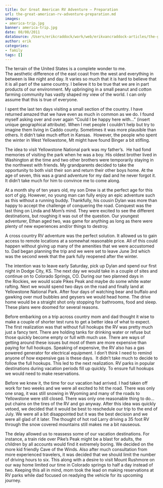 ```yaml
---
title: Our Great American RV Adventure – Preparation
url: the-great-american-rv-adventure-preparation.md
images:
- america-trip.jpg
banner: america-trip.jpg
date: 08/08/2011
dataSource: /Users/erikcraddock/work/web/erikvancraddock-articles/the-great-american-rv-adventure-preparation/the-great-american-rv-adventure-preparation.md
author: erik
categories:
- family
tags: []
---
```

  
The terrain of the United States is a complete wonder to me. The aesthetic difference of the east coast from the west and everything in between is like night and day. It varies so much that it is hard to believe that it is all part of the same country. I believe it to be true that we are in part products of our environment. My upbringing in a small peanut and cotton farming community has vastly shaped my view of the world. I can only assume that this is true of everyone.

I spent the last ten days visiting a small section of the country. I have returned amazed that we have even as much in common as we do. I found myself asking over and over again &#8220;Could I be happy here with&#8230;&#8221; (insert unique geographical attribute). When I met people I couldn&#8217;t help but try to imagine them living in Caddo county. Sometimes it was more plausible than others. It didn&#8217;t take much effort in Kansas.  However, the people who spent the winter in West Yellowstone, Mt might have found Binger a bit stifling.

The idea to visit Yellowstone National park was my father&#8217;s.  He had fond memories of visiting the park when he was a boy. His oldest brother lived in Washington at the time and two other brothers were temporarily staying in the northwest with friends. My grandparents decided to take the opportunity to both visit their son and return their other boys home. At the age of seven, this was a grand adventure for my dad and he never forgot it. It didn&#8217;t take much for him to convince me to come along.

At a month shy of ten years old, my son Drew is at the perfect age for this sort of gig. However, no young man can fully enjoy an epic adventure such as this without a running buddy. Thankfully, his cousin Dylan was more than happy to accept the challenge of conquering the road. Conquest was the last thing on Linda and Mom&#8217;s mind. They were excited to see the different destinations, but roughing it was out of the question. Our youngest adventurer, Ethan aged two, was game for anything as long as there were plenty of new experiences and/or things to destroy.

A cross country RV adventure was the perfect solution. It allowed us to gain access to remote locations at a somewhat reasonable price. All of this could happen without giving up many of the amenities that we were accustomed to. Dad began planning the trip and we were set to leave June 3rd which was the second week that the park fully reopened after the winter.

The intention was to leave early Saturday, pick up Dylan and spend our first night in Dodge City, KS. The next day we would take in a couple of sites and continue on to Colorado Springs, CO. During our two planned days in the Rockies, we would scale Pikes Peak and maybe do some white water rafting. Next we would spend two days on the road and finally land at Yellowstone National Park. After four days of watching bear and buffalo and gawking over mud bubbles and geysers we would head home. The drive home would be a straight shot only stopping for bathrooms, food and sleep. These plans were doomed for several reasons.

Before embarking on a trip across country mom and dad thought it wise to make a couple of shorter test runs to get a better idea of what to expect. The first realization was that without full hookups the RV was pretty much just a fancy tent. There are holding tanks for drinking water or refuse but those quickly become empty or full with much use. There are ways of getting around these issues but most of them are more expensive than paying for full hookups. Speaking of expensive, the RV also has a gas powered generator for electrical equipment. I don&#8217;t think I need to remind anyone of how expensive gas is these days.  It didn&#8217;t take much to decide to follow the full hookups. This led to the next realization. RV parks in popular destinations during vacation periods fill up quickly. To ensure full hookups we would need to make reservations.

Before we knew it, the time for our vacation had arrived. I had taken off work for two weeks and we were all excited to hit the road. There was only one snag, it was still snowing in Wyoming and many of the roads to Yellowstone were still closed. There was only one reasonable thing to do&#8230; put chains on the tires of the RV and go anyway. After this idea was quickly vetoed, we decided that it would be best to reschedule our trip to the end of July. We were all a bit disappointed but it was the best decision and we were all glad of it later. The thought of hot rod Larry driving a 35 foot RV through the snow covered mountains still makes me a bit nauseous.

The delay allowed us to reassess some of our vacation destinations. For instance, a train ride over Pike&#8217;s Peak might be a blast for adults, the children by all accounts would find it extremely boring. We decided on the more kid friendly Cave of the Winds. Also after much consultation from more experienced travelers, it was decided that we should limit the number of driving hours to six. This along with a desire to visit Mount Rushmore on our way home limited our time in Colorado springs to half a day instead of two. Keeping this all in mind, mom took the lead on making reservations at RV parks while dad focused on readying the vehicle for its upcoming journey.
